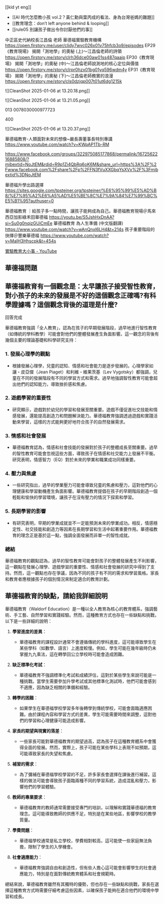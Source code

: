 

[[kid yt eng]]

- [[AI 時代怎麼教小孩 vol.2？黃仁勳與葉丙成的看法、身為台灣爸媽的難題]]
- [[教育理念：don’t left anyone behind & looping]]
- [[rule05 別讓孩子做出令你討厭他們的事]]


中正區史代納校長江昌倫 老師
華德福實驗教育機構
https://open.firstory.me/user/clidy7wvc026x01v75hfcb3o9/episodes
EP29《教育現場》 揭開「測地學」的奧秘 (上)～江昌倫老師的詩領
https://open.firstory.me/story/clrh36dce00aw01ss487qaaip
EP30《教育現場》 揭開「測地學」的奧秘 (中)～江昌倫老師說測地的核心定位與價值
https://open.firstory.me/story/clrpr0hzx01bg01yq596wdm4y
EP31《教育現場》 揭開「測地學」的奧秘 (下)～江昌倫老師務實的浪漫
https://open.firstory.me/story/cls0dzjqp007t01ut6dg1215k


![[CleanShot 2025-01-06 at 13.20.18.png]]


![[CleanShot 2025-01-06 at 13.21.05.png]]


013
0078030000977723

400

![[CleanShot 2025-01-06 at 13.20.37.png]]

華德福教育-人類面對未來的想像~嚴長壽董事長特別專講
https://www.youtube.com/watch?v=KWpAP1Tb-RM

https://www.facebook.com/groups/322975085177868/permalink/1672562216885808/?mibextid=NoJtEM&rdid=R9p1Zi4QbRq6oK6M&share_url=https%3A%2F%2Fwww.facebook.com%2Fshare%2Fp%2FFN3fVuXXGbqYsXVx%2F%3Fmibextid%3DNoJtEM


華德福升學出路選擇
https://sites.google.com/tpsteiner.org/tpsteiner/%E6%95%99%E5%AD%B8/%E7%95%A2%E6%A5%AD%E5%BE%8C%E7%9A%84%E7%99%BC%E5%B1%95?authuser=0


華德福教育 ｜給孩子多一點時間，讓孩子能夠成為自己。華德福教育現場＠馬來西亞加影綠禾田華德福
https://youtu.be/S5JshHxDnAA?si=Su0g0nqizGUiCmEe
華德福教育 為人生準備 (中文版翻譯)
https://www.youtube.com/watch?v=wAnQnxl6LH4&t=214s
孩子重要階段的抉擇＠豐樂華德福
https://www.youtube.com/watch?v=MaIH3Hhscpk&t=454s


[實驗教育大小事 - YouTube](https://www.youtube.com/@%E5%AF%A6%E9%A9%97%E6%95%99%E8%82%B2%E5%A4%A7%E5%B0%8F%E4%BA%8B/videos)


## 華德福問題




## 華德福教育有一個觀念是：太早讓孩子接受智性教育，對小孩子的未來的發展是不好的這個觀念正確嗎?有科學證據嗎？這個觀念背後的道理是什麼?

回答完成

華德福教育強調「全人教育」，認為在孩子的早期發展階段，過早地進行智性教育（如傳統的學科教學）可能會對他們的整體發展產生負面影響。這一觀念的背後有幾個主要的理論基礎和科學研究支持：

### 1. **發展心理學的觀點**

- 根據發展心理學，兒童的認知、情感和社會能力是逐步發展的。心理學家如讓・皮亞傑（Jean Piaget）和利維・維果茨基（Lev Vygotsky）都強調，兒童在不同的發展階段有不同的學習方式和需求。過早地強調智性教育可能會超出他們的認知能力，導致挫折感和焦慮。

### 2. **遊戲學習的重要性**

- 研究顯示，遊戲對於幼兒的學習和發展至關重要。遊戲不僅促進社交技能和情感發展，還能提高創造力和問題解決能力。華德福教育強調透過遊戲和實踐活動來學習，這樣的方式能夠更好地符合孩子的自然發展需求。

### 3. **情感和社會發展**

- 華德福教育認為，情感和社會技能的發展對於孩子的整體成長至關重要。過早的智性教育可能會忽視這些方面，導致孩子在情感和社交能力上發展不平衡。研究表明，情感智力（EQ）對於未來的學業和職業成功同樣重要。

### 4. **壓力與焦慮**

- 一些研究指出，過早的學業壓力可能會導致兒童的焦慮和壓力，這對他們的心理健康和學習動機產生負面影響。華德福教育提倡在孩子的早期階段創造一個輕鬆和愉快的學習環境，讓孩子在沒有壓力的情況下探索和學習。

### 5. **長期學習的影響**

- 有研究表明，早期的學業成就並不一定能預測未來的學業成功。相反，情感穩定性、社交技能和創造力等因素在長期學習和生活中起著重要作用。華德福教育的理念正是基於這一點，強調全面發展而非單一的智性成就。

### 總結

華德福教育的觀點認為，過早的智性教育可能會對孩子的整體發展產生不利影響，這一觀點在發展心理學、遊戲學習的重要性、情感和社會發展的研究中得到了支持。然而，這一觀點也存在爭議，因為不同的孩子有不同的需求和學習風格。家長和教育者應根據孩子的個別情況來制定適合的教育計劃。



## 華德福教育的缺點，請給我詳細說明
	
華德福教育（Waldorf Education）是一種以全人教育為核心的教育體系，強調藝術、手工藝、自然學習和實踐經驗。然而，這種教育方式也存在一些缺點和挑戰，以下是一些詳細的說明：

1. **學習進度的差異**：
   - 華德福教育的課程設計通常不會遵循傳統的學科進度，這可能導致學生在某些學科（如數學、語言）上進度較慢。例如，學生可能在幾年級時仍未掌握九九乘法，這在轉學回公立學校時可能會造成困難。

2. **缺乏標準化考試**：
   - 華德福教育不強調標準化考試和成績評估，這對於某些學生來說可能是一種挑戰。當學生需要參加升學考試或其他標準化測試時，他們可能會感到不適應，因為缺乏相關的準備和經驗。

3. **轉學的困難**：
   - 如果學生在華德福學校學習多年後轉學到傳統學校，可能會面臨適應困難。由於課程內容和學習方式的差異，學生可能需要時間來調整，這對他們的學習和心理健康可能造成影響。

4. **家長的期望與現實的落差**：
   - 一些家長可能對華德福教育的期望過高，認為孩子在這種教育體系中會獲得全面的發展。然而，實際上，孩子可能在某些學科上表現不如預期，這可能導致家長的失望和焦慮。

5. **補習的需求**：
   - 為了彌補在華德福學校學習的不足，許多家長會選擇在課後進行補習。這樣的做法可能會導致孩子面臨兩種不同的學習系統，造成混亂和壓力，影響他們的學習體驗。

6. **教師的專業要求**：
   - 華德福教育的教師通常需要接受專門的培訓，以理解和實踐華德福的教育理念。這可能導致教師的供應不足，特別是在某些地區，影響學校的教學質量。

7. **學費問題**：
   - 華德福學校通常是私立學校，學費相對較高，這可能使一些家庭無法負擔，限制了學生的入學機會。

8. **社會適應能力**：
   - 華德福教育強調自由和創造性，但有些人擔心這可能會影響學生的社會適應能力，特別是在面對傳統教育體系和社會規範時。

總結來說，華德福教育雖然有其獨特的優勢，但也存在一些缺點和挑戰，家長在選擇這種教育方式時需要仔細考慮這些因素，以確保孩子能夠在適合他們的環境中學習和成長。
